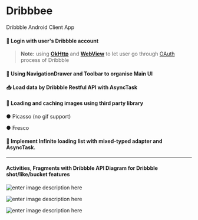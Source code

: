 # Dribbbee
Dribbble Android Client App

#### :key:  Login with user's Dribbble account
> **Note:** using **[OkHttp](http://square.github.io/okhttp/)** and **[WebView](https://developer.android.com/reference/android/webkit/WebView.html)** to let user go through [OAuth](http://developer.dribbble.com/v1/oauth/) process of Dribbble

#### :memo:  Using NavigationDrawer and Toolbar to organise Main UI
#### :inbox_tray:  Load data by Dribbble Restful API with **AsyncTask**
#### :volcano:  Loading and caching images using third party library
● Picasso (no gif support)

● Fresco

#### :arrows_counterclockwise:  Implement **Infinite loading list** with mixed-typed adapter and AsyncTask. 



----------



#### Activities, Fragments with Dribbble API Diagram for Dribbble shot/like/bucket features

![enter image description here](https://lh3.googleusercontent.com/-jBvRElaWANY/WGzOW5TB46I/AAAAAAAAAAU/BiOdCBQ7POghrbw_IkEz9OHZAOEYtmHlACLcB/s0/Screen+Shot+2017-01-04+at+6.28.00+pm.png "oauth.png")

![enter image description here](https://lh3.googleusercontent.com/-eLb6bYUOJfA/WG0eiP3y4cI/AAAAAAAAAA8/VsQJt3BZh0UTrz-1Dg3Tw0KM6ZwH-P1CgCLcB/s0/Screen+Shot+2017-01-04+at+11.47.25+pm.png "org.png")

![enter image description here](https://lh3.googleusercontent.com/-To0JawxRmjs/WG0etexSPpI/AAAAAAAAABE/zI6m_hCOX_wZaFQ6enTVhs_FMMKZWEyPwCLcB/s0/Screen+Shot+2017-01-05+at+12.08.32+am.png "like-bucket.png")
